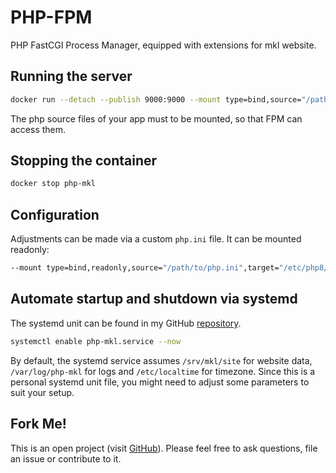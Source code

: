 # PHP-FPM
PHP FastCGI Process Manager, equipped with extensions for mkl website.

## Running the server
```bash
docker run --detach --publish 9000:9000 --mount type=bind,source="/path/to/app",target="/path/to/app" --name php-mkl hetsh/php-mkl
```
The php source files of your app must to be mounted, so that FPM can access them.

## Stopping the container
```bash
docker stop php-mkl
```

## Configuration
Adjustments can be made via a custom `php.ini` file. It can be mounted readonly:
```bash
--mount type=bind,readonly,source="/path/to/php.ini",target="/etc/php8/php.ini"
```

## Automate startup and shutdown via systemd
The systemd unit can be found in my GitHub [repository](https://github.com/Hetsh/docker-php-mkl).
```bash
systemctl enable php-mkl.service --now
```
By default, the systemd service assumes `/srv/mkl/site` for website data, `/var/log/php-mkl` for logs and `/etc/localtime` for timezone.
Since this is a personal systemd unit file, you might need to adjust some parameters to suit your setup.

## Fork Me!
This is an open project (visit [GitHub](https://github.com/Hetsh/docker-php-mkl)).
Please feel free to ask questions, file an issue or contribute to it.
